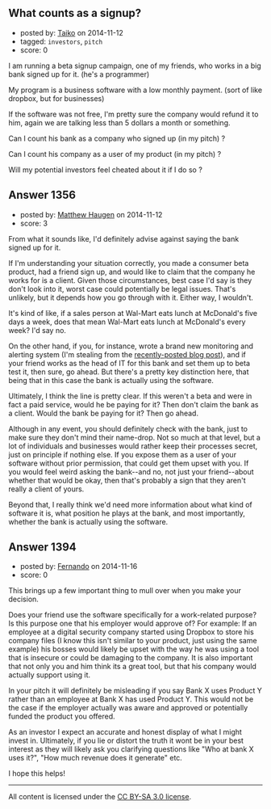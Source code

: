 ## What counts as a signup?

- posted by: [Taiko](https://stackexchange.com/users/334941/taiko) on 2014-11-12
- tagged: `investors`, `pitch`
- score: 0

<p>I am running a beta signup campaign, one of my friends, who works in a big bank signed up for it. (he's a programmer)</p>

<p>My program is a business software with a low monthly payment. (sort of like dropbox, but for businesses)</p>

<p>If the software was not free, I'm pretty sure the company would refund it to him, again we are talking less than 5 dollars a month or something.</p>

<p>Can I count his bank as a company who signed up (in my pitch) ?</p>

<p>Can I count his company as a user of my product (in my pitch) ?</p>

<p>Will my potential investors feel cheated about it if I do so ?</p>



## Answer 1356

- posted by: [Matthew Haugen](https://stackexchange.com/users/1325646/matthew-haugen) on 2014-11-12
- score: 3

<p>From what it sounds like, I'd definitely advise against saying the bank signed up for it.</p>

<p>If I'm understanding your situation correctly, you made a consumer beta product, had a friend sign up, and would like to claim that the company he works for is a client. Given those circumstances, best case I'd say is they don't look into it, worst case could potentially be legal issues. That's unlikely, but it depends how you go through with it. Either way, I wouldn't.</p>

<p>It's kind of like, if a sales person at Wal-Mart eats lunch at McDonald's five days a week, does that mean Wal-Mart eats lunch at McDonald's every week? I'd say no.</p>

<p>On the other hand, if you, for instance, wrote a brand new monitoring and alerting system (I'm stealing from the <a href="http://blog.stackoverflow.com/2014/11/announcing-bosun-our-new-open-source-monitoring-alerting-system/?cb=1">recently-posted blog post</a>), and if your friend works as the head of IT for this bank and set them up to beta test it, then sure, go ahead. But there's a pretty key distinction here, that being that in this case the bank is actually using the software.</p>

<p>Ultimately, I think the line is pretty clear. If this weren't a beta and were in fact a paid service, would he be paying for it? Then don't claim the bank as a client. Would the bank be paying for it? Then go ahead.</p>

<p>Although in any event, you should definitely check with the bank, just to make sure they don't mind their name-drop. Not so much at that level, but a lot of individuals and businesses would rather keep their processes secret, just on principle if nothing else. If you expose them as a user of your software without prior permission, that could get them upset with you. If you would feel weird asking the bank--and no, not just your friend--about whether that would be okay, then that's probably a sign that they aren't really a client of yours.</p>

<p>Beyond that, I really think we'd need more information about what kind of software it is, what position he plays at the bank, and most importantly, whether the bank is actually using the software.</p>



## Answer 1394

- posted by: [Fernando](https://stackexchange.com/users/5092626/fernando) on 2014-11-16
- score: 0

<p>This brings up a few important thing to mull over when you make your decision.</p>

<p>Does your friend use the software specifically for a work-related purpose? Is this purpose one that his employer would approve of? For example: If an employee at a digital security company started using Dropbox to store his company files (I know this isn't similar to your product, just using the same example) his bosses would likely be upset with the way he was using a tool that is insecure or could be damaging to the company. It is also important that not only you and him think its a great tool, but that his company would actually support using it.</p>

<p>In your pitch it will definitely be misleading if you say Bank X uses Product Y rather than an employee at Bank X has used Product Y. This would not be the case if the employer actually was aware and approved or potentially funded the product you offered.</p>

<p>As an investor I expect an accurate and honest display of what I might invest in. Ultimately, if you lie or distort the truth it wont be in your best interest as they will likely ask you clarifying questions like "Who at bank X uses it?", "How much revenue does it generate" etc.</p>

<p>I hope this helps!</p>




---

All content is licensed under the [CC BY-SA 3.0 license](https://creativecommons.org/licenses/by-sa/3.0/).
